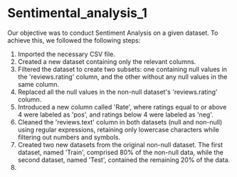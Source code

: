 # Sentimental_analysis_1
Our objective was to conduct Sentiment Analysis on a given dataset. To achieve this, we followed the following steps:

1. Imported the necessary CSV file.
2. Created a new dataset containing only the relevant columns.
3. Filtered the dataset to create two subsets: one containing null values in the 'reviews.rating' column, and the other without any null values in the same column.
4. Replaced all the null values in the non-null dataset's 'reviews.rating' column.
5. Introduced a new column called 'Rate', where ratings equal to or above 4 were labeled as 'pos', and ratings below 4 were labeled as 'neg'.
6. Cleaned the 'reviews.text' column in both datasets (null and non-null) using regular expressions, retaining only lowercase characters while filtering out numbers and symbols.
7. Created two new datasets from the original non-null dataset. The first dataset, named 'Train', comprised 80% of the non-null data, while the second dataset, named 'Test', contained the remaining 20% of the data.
8. 
